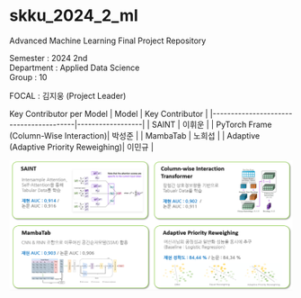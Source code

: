 # skku_2024_2_ml
Advanced Machine Learning Final Project Repository  

Semester : 2024 2nd  
Department : Applied Data Science  
Group : 10  

FOCAL : 김지웅 (Project Leader)

Key Contributor per Model
| Model      | Key Contributor  |
|----------------------------------------|------------------|
| SAINT                                  | 이휘운          |
| PyTorch Frame (Column-Wise Interaction)| 박성준          |
| MambaTab                               | 노희섭          |
| Adaptive (Adaptive Priority Reweighing)| 이민규          |


![alt text](readme_image/image-1.png)  

